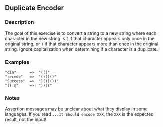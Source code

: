 ## Duplicate Encoder

### Description

The goal of this exercise is to convert a string to a new string where each character in the new string is `(` if that character appears only once in the original string, or `)` if that character appears more than once in the original string. Ignore capitalization when determining if a character is a duplicate.

### Examples
```
"din"      =>  "((("
"recede"   =>  "()()()"
"Success"  =>  ")())())"
"(( @"     =>  "))(("
```
### Notes
Assertion messages may be unclear about what they display in some languages. If you read `...It Should encode XXX`, the `XXX` is the expected result, not the input!